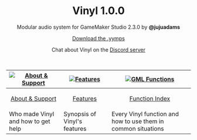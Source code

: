<h1 align="center">Vinyl 1.0.0</h1>

<p align="center">Modular audio system for GameMaker Studio 2.3.0 by <b>@jujuadams</b></p>

<p align="center"><a href="https://github.com/JujuAdams/input/releases/tag/1.0.0">Download the .yymps</a></p>

<p align="center">Chat about Vinyl on the <a href="https://discord.gg/8krYCqr">Discord server</a></p>

&nbsp;

|[![About & Support](https://raw.githubusercontent.com/wiki/JujuAdams/scribble/images/aboutsupport.png)](https://github.com/JujuAdams/vinyl/wiki/About-&-Support)|[![Features](https://raw.githubusercontent.com/wiki/JujuAdams/scribble/images/features.png)](https://github.com/JujuAdams/vinyl/wiki/Features)|[![GML Functions](https://raw.githubusercontent.com/wiki/JujuAdams/scribble/images/functions.png)](https://github.com/JujuAdams/vinyl/wiki/Function-Index)|
|----------------------|----------------------|----------------------|
|<p align="center">[About & Support](https://github.com/JujuAdams/vinyl/wiki/About-&-Support)</p>|<p align="center">[Features](https://github.com/JujuAdams/vinyl/wiki/Features)</p>|<p align="center">[Function Index](https://github.com/JujuAdams/vinyl/wiki/Function-Index)</p>|
|Who made Vinyl and how to get help| Synopsis of Vinyl's features | Every Vinyl function and how to use them in common situations |
